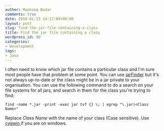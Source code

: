 ```yaml
---
author: Mashooq Badar
comments: true
date: 2010-01-13 14:17:09+00:00
layout: post
slug: find-the-jar-file-containing-a-class
title: Find the jar file containing a class
wordpress_id: 40
categories:
- Development
tags:
- Java
---
```


I often need to know which jar file contains a particular class and I'm sure most people have that problem at some point. You can use [jarFinder](http://www.jarfinder.com) but it's not always up-to-date or the class might be in a jar private to your organisation. You can use the following command to do a search on your file systems for all jars, and search in them for the class you're trying to find:

    find -name *.jar -print -exec jar tvf {} \; | egrep "\.jar|<Class Name>"

Replace *Class Name* with the name of your class (Case sensitive). Use [cygwin ](http://www.cygwin.com/)if you are on windows.
